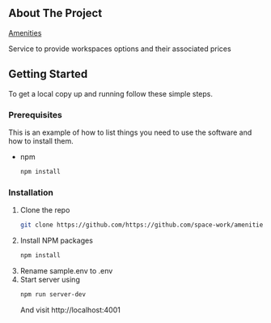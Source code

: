 ## About The Project

[Amenities](https://localhost:4001)

Service to provide workspaces options and their associated prices

<!-- GETTING STARTED -->
## Getting Started

To get a local copy up and running follow these simple steps.

### Prerequisites

This is an example of how to list things you need to use the software and how to install them.
* npm
  ```sh
  npm install
  ```

### Installation

1. Clone the repo
   ```sh
   git clone https://github.com/https://github.com/space-work/amenities-service.git
   ```
2. Install NPM packages
   ```sh
   npm install
   ```
3. Rename sample.env to .env
4. Start server using
   ```sh
   npm run server-dev
   ```
   And visit http://localhost:4001